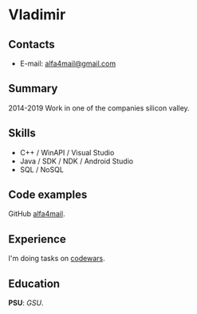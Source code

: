 # Vladimir
## Contacts
* E-mail: alfa4mail@gmail.com

## Summary
2014-2019 Work in one of the companies silicon valley.

## Skills
* C++ / WinAPI / Visual Studio
* Java / SDK / NDK / Android Studio
* SQL / NoSQL

## Code examples
GitHub [alfa4mail](https://github.com/alfa4mail).
## Experience
I'm doing tasks on [codewars](https://www.codewars.com/users/alfa4mail).
## Education 
**PSU**: *GSU*.